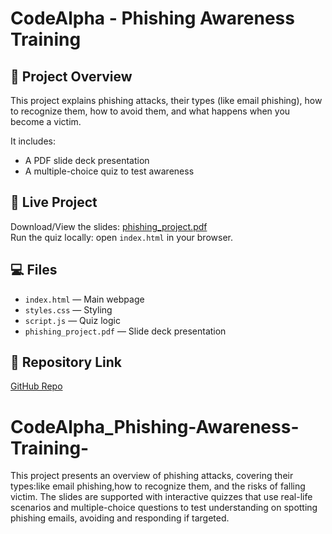 # CodeAlpha - Phishing Awareness Training

## 📌 Project Overview
This project explains phishing attacks, their types (like email phishing), how to recognize them, how to avoid them, and what happens when you become a victim.  

It includes:
- A PDF slide deck presentation  
- A multiple-choice quiz to test awareness  

## 🚀 Live Project
Download/View the slides: [phishing_project.pdf](phishing_project.pdf)  
Run the quiz locally: open `index.html` in your browser.  

## 💻 Files
- `index.html` — Main webpage  
- `styles.css` — Styling  
- `script.js` — Quiz logic  
- `phishing_project.pdf` — Slide deck presentation  

## 🔗 Repository Link
[GitHub Repo](https://github.com/YourUsername/CodeAlpha_Phishing-Awareness-Training)
# CodeAlpha_Phishing-Awareness-Training-
This project presents an overview of phishing attacks, covering their types:like email phishing,how to recognize them, and the risks of falling victim. The slides are supported with interactive quizzes that use real-life scenarios and multiple-choice questions to test understanding on spotting phishing emails, avoiding and responding if targeted.
